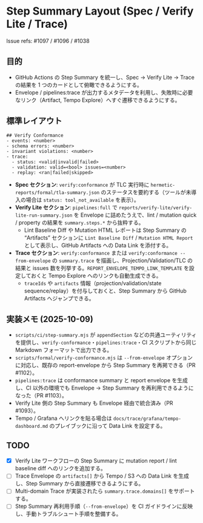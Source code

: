 # Step Summary Layout (Spec / Verify Lite / Trace)

Issue refs: #1097 / #1096 / #1038

## 目的
- GitHub Actions の Step Summary を統一し、Spec → Verify Lite → Trace の結果を 1 つのカードとして俯瞰できるようにする。
- Envelope / pipelines:trace が出力するメタデータを利用し、失敗時に必要なリンク（Artifact, Tempo Explore）へすぐ遷移できるようにする。

## 標準レイアウト
```
## Verify Conformance
- events: <number>
- schema errors: <number>
- invariant violations: <number>
- trace:
  - status: <valid|invalid|failed>
  - validation: valid=<bool> issues=<number>
  - replay: <ran|failed|skipped>
```

- **Spec セクション**: `verify:conformance` が TLC 実行時に `hermetic-reports/formal/tla-summary.json` のステータスを要約する（ツールが未導入の場合は `status: tool_not_available` を表示）。
- **Verify Lite セクション**: `pipelines:full` で `reports/verify-lite/verify-lite-run-summary.json` を Envelope に詰めたうえで、lint / mutation quick / property の結果を `summary.steps.*` から抜粋する。
  - Lint Baseline Diff や Mutation HTML レポートは Step Summary の “Artifacts” セクションに `Lint Baseline Diff` / `Mutation HTML Report` として表示し、GitHub Artifacts への Data Link を添付する。
- **Trace セクション**: `verify:conformance` または `verify:conformance --from-envelope` の `summary.trace` を描画し、Projection/Validation/TLC の結果と issues 数を列挙する。`REPORT_ENVELOPE_TEMPO_LINK_TEMPLATE` を設定しておくと Tempo Explore へのリンクも自動生成できる。
  - `traceIds` や `artifacts` 情報（projection/validation/state sequence/replay）を付与しておくと、Step Summary から GitHub Artifacts へジャンプできる。

## 実装メモ (2025-10-09)
- `scripts/ci/step-summary.mjs` が `appendSection` などの共通ユーティリティを提供し、`verify-conformance`・`pipelines:trace`・CI スクリプトから同じ Markdown フォーマットで出力できる。
- `scripts/formal/verify-conformance.mjs` は `--from-envelope` オプションに対応し、既存の report-envelope から Step Summary を再掲できる（PR #1102）。
- `pipelines:trace` は conformance summary と report envelope を生成し、CI 以外の環境でも Envelope → Step Summary を再利用できるようになった（PR #1103）。
- Verify Lite 側の Step Summary も Envelope 経由で統合済み（PR #1093）。
- Tempo / Grafana へリンクを貼る場合は `docs/trace/grafana/tempo-dashboard.md` のプレイブックに沿って Data Link を設定する。

## TODO
- [x] Verify Lite ワークフローの Step Summary に mutation report / lint baseline diff へのリンクを追加する。
- [ ] Trace Envelope の `artifacts[]` から Tempo / S3 への Data Link を生成し、Step Summary から直接遷移できるようにする。
- [ ] Multi-domain Trace が実装されたら `summary.trace.domains[]` をサポートする。
- [ ] Step Summary 再利用手順（`--from-envelope`）を CI ガイドラインに反映し、手動トラブルシュート手順を整備する。

